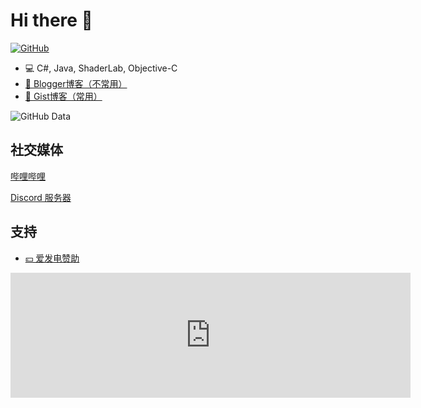 # Hi there 👋

[![GitHub](https://img.shields.io/badge/dynamic/json?logo=github&label=GitHub&labelColor=495867&color=495867&query=%24.data.totalSubs&url=https%3A%2F%2Fapi.spencerwoo.com%2Fsubstats%2F%3Fsource%3Dgithub%26queryKey%3Dhayschan&style=flat-square)](https://github.com/Aaron8052)

- 💻 C#, Java, ShaderLab, Objective-C
- [📝 Blogger博客（不常用）](https://fengyansblog.blogspot.com/)
- [📝 Gist博客（常用）](https://gist.github.com/Aaron8052)


![GitHub Data](https://github-readme-stats.vercel.app/api?username=Aaron8052)

## 社交媒体

[哔哩哔哩](https://space.bilibili.com/187016314)

[Discord 服务器](https://discord.gg/dl-community)

## 支持
- [💴 爱发电赞助](https://afdian.net/a/fengyanDL)

<iframe src="https://afdian.net/leaflet?slug=fengyanDL" width="640" scrolling="no" height="200" frameborder="0"></iframe>



<!--
**Aaron8052/Aaron8052** is a ✨ _special_ ✨ repository because its `README.md` (this file) appears on your GitHub profile.

Here are some ideas to get you started:

- 🔭 I’m currently working on ...
- 🌱 I’m currently learning ...
- 👯 I’m looking to collaborate on ...
- 🤔 I’m looking for help with ...
- 💬 Ask me about ...
- 📫 How to reach me: ...
- 😄 Pronouns: ...
- ⚡ Fun fact: ...
-->

